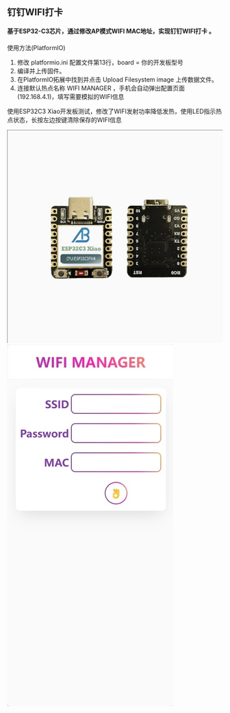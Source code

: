 ## 钉钉WIFI打卡
#### 基于ESP32-C3芯片，通过修改AP模式WIFI MAC地址，实现钉钉WIFI打卡 。
使用方法(PlatformIO)
1. 修改 platformio.ini 配置文件第13行，board = 你的开发板型号
2. 编译并上传固件。
3. 在PlatformIO拓展中找到并点击 Upload Filesystem image 上传数据文件。
4. 连接默认热点名称 WIFI MANAGER ，手机会自动弹出配置页面(192.168.4.1)，填写需要模拟的WIFI信息

使用ESP32C3 Xiao开发板测试，修改了WIFI发射功率降低发热，使用LED指示热点状态，长按左边按键清除保存的WIFI信息

![image](images/ESP32C3%20Xiao.jpg)
![image](images/ESP32%20WIFI%20MANAGER.jpg)
